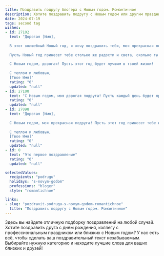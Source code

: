 ```yaml
---
title: Поздравить подругу блогера с Новым годом. Романтичное
description: Хотите поздравить подругу с Новым годом или другим праздником? Наш ИИ создаст незабываемое поздравление, а вы обязательно выделитесь среди других.  
date: 2024-07-19
tags: second tag
wishes:
- id: 27102
  text: "Дорогая [Имя],
  
  В этот волшебный Новый год, я хочу поздравить тебя, моя прекрасная подруга, с невероятным праздником, который наполняет сердца всех надеждой и радостью. Ты, как блогер, каждый день даришь миру свою энергию, творчество и вдохновение. Пусть каждый новый день будет наполнен яркими идеями и успехами, которые ты заслуживаешь.
  
  Пусть Новый год принесет тебе столько же радости и света, сколько ты даришь другим. Желаю, чтобы все твои мечты обернулись реальностью, а каждый день был наполнен любовью, здоровьем и благополучием.
  
  С Новым годом, дорогая! Пусть этот год будет лучшим в твоей жизни!
  
  С теплом и любовью,
  [Твое Имя]"
  rating: "0"
  updated: "null"
- id: 27100
  text: "С Новым годом, моя дорогая подруга! Пусть каждый день будет ярким и вдохновляющим, как твои блоги. Пусть любовь и творчество будут сопровождать тебя в каждом твоем начинании. Желаю, чтобы этот год принес тебе не только успех и признание, но и море радости и тепла в душе. Счастья, здоровья и творческих побед в новом году!"
  rating: "0"
  updated: "null"
- id: 27098
  text: "Дорогая [Имя],
  
  С Новым годом, моя прекрасная подруга! Пусть этот год принесет тебе не только миллионы просмотров и новых подписчиков, но и море романтики и вдохновения. Пусть каждый твой день будет ярче, а каждое твое видео – лучше. Ты – звезда, и я с нетерпением жду, что еще ты приготовила для нас в этом году. Счастья, здоровья и успехов во всем!
  
  С теплом и любовью,
  [Твое Имя]"
  rating: "0"
  updated: "null"
- id: 0
  text: "Это первое поздравление"
  rating: "0"
  updated: "null"

selectedValues:
  recipients: "podrugu"
  holidays: "s-novym-godom"
  professions: "bloger"
  style: "romantichnoe"

links:
- slug: "pozdravit-podrugu-s-novym-godom-romantichnoe"
  title: "Поздравить подругу с Новым годом. Романтичное"
---
```


Здесь вы найдете отличную подборку поздравлений на любой случай. 
Хотите поздравить друга с днём рождения, коллегу с профессиональным праздником или близких с Новым годом? У нас есть всё, чтобы сделать ваш поздравительный текст незабываемым. Выбирайте нужную категорию и находите лучшие слова для ваших близких и друзей!
